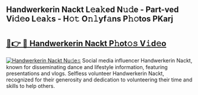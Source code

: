 ## Handwerkerin Nackt L𝚎a𝚔ed N𝚞𝚍e - Part-ved Vi𝚍𝚎o L𝚎a𝚔s - H𝚘𝚝 O𝚗𝚕yf𝚊ns P𝚑𝚘tos PKarj

# <h2><a href="http://kff8i5l.oniu.top/?m=Handwerkerin+Nackt">🔗👉 🔴 Handwerkerin Nackt P𝚑ot𝚘𝚜 V𝚒d𝚎o</a></h2>

[![Handwerkerin Nackt Nu𝚍e𝚜](https://i.imgur.com/0qMVB7G.gif)](http://kff8i5l.oniu.top/?m=Handwerkerin+Nackt)
Social media influencer Handwerkerin Nackt, known for disseminating dance and lifestyle information, featuring presentations and vlogs. Selfless volunteer Handwerkerin Nackt, recognized for their generosity and dedication to volunteering their time and skills to help others.  
